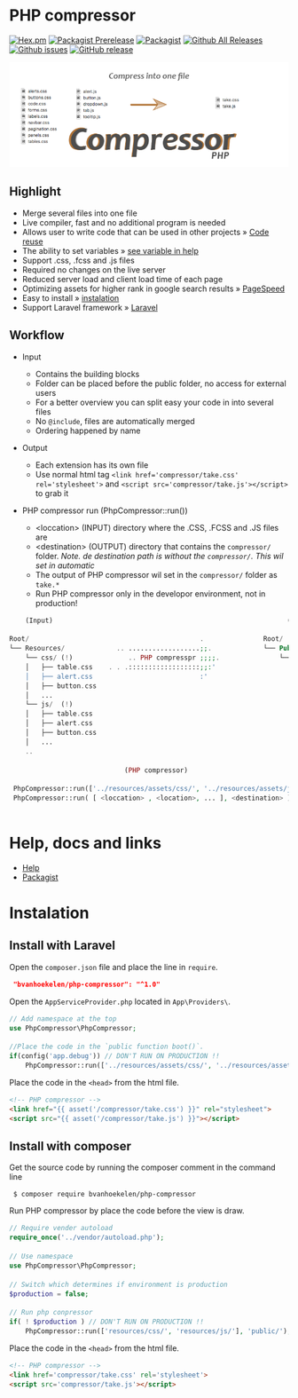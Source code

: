 

# PHP compressor
[![Hex.pm](https://img.shields.io/hexpm/l/plug.svg?maxAge=2592000&style=flat-square)](https://github.com/bvanhoekelen/php-compressor/blob/master/LICENSE)
[![Packagist Prerelease](https://img.shields.io/packagist/vpre/bvanhoekelen/php-compressor.svg?maxAge=2592000&style=flat-square)](https://packagist.org/packages/bvanhoekelen/php-compressor)
[![Packagist](https://img.shields.io/packagist/dt/bvanhoekelen/php-compressor.svg?maxAge=2592000&style=flat-square)](https://packagist.org/packages/bvanhoekelen/php-compressor)
[![Github All Releases](https://img.shields.io/github/downloads/bvanhoekelen/php-compressor/totlal.svg?maxAge=2592000&style=flat-square)](https://github.com/bvanhoekelen/php-compressor)
[![Github issues](https://img.shields.io/github/issues/bvanhoekelen/php-compressor.svg?maxAge=2592000&style=flat-square)](https://github.com/bvanhoekelen/php-compressor/issues)
[![GitHub release](https://img.shields.io/github/release/bvanhoekelen/php-compressor.svg?maxAge=2592000&style=flat-square)](https://github.com/bvanhoekelen/php-compressor)

<p align="center"><img src="/assets/banner.png" alt="php-compressor" /></p>

## Highlight
- Merge several files into one file
- Live compiler, fast and no additional program is needed
- Allows user to write code that can be used in other projects » [Code reuse](https://en.wikipedia.org/wiki/Code_reuse)
- The ability to set variables » [see variable in help](https://github.com/bvanhoekelen/php-compressor/wiki)
- Support .css, .fcss and .js files
- Required no changes on the live server
- Reduced server load and client load time of each page
- Optimizing assets for higher rank in google search results » [PageSpeed](https://developers.google.com/speed/pagespeed/)
- Easy to install » [instalation](#instalation)
- Support Laravel framework » [Laravel](https://laravel.com)

## Workflow
- Input
    - Contains the building blocks
    - Folder can be placed before the public folder, no access for external users
    - For a better overview you can split easy your code in into several files
    - No `@include`, files are automatically merged
    - Ordering happened by name
    
- Output
    - Each extension has its own file
    - Use normal html tag `<link href='compressor/take.css' rel='stylesheet'>` and `<script src='compressor/take.js'></script>` to grab it
    
- PHP compressor run (PhpCompressor::run())
    - &lt;loccation&gt; (INPUT) directory where the .CSS, .FCSS and .JS files are
    - &lt;destination&gt; (OUTPUT) directory that contains the `compressor/` folder. _Note. de destination *path* is without the `compressor/`. This wil set in automatic_
    - The output of PHP compressor wil set in the `compressor/` folder as `take.*`
    - Run PHP compressor only in the developor environment, not in production!
   
```php
    (Input)                                                           (Output)
    
Root/                                           .               Root/
└── Resources/             .. ..................;;.             └── Public/ (!)
    └── css/ (!)              .. PHP compresspr ;;;;.               └── compressor/ (static)
    │   ├── table.css    . . .::::::::::::::::::;;:'                   ├── take.css
    │   ├── alert.css                           :'                     └── take.js
    │   ├── button.css
    │   ...
    └── js/  (!)
    │   ├── table.css
    │   ├── alert.css
    │   ├── button.css
    │   ...
    ..

                             (PHP compressor)
 
 PhpCompressor::run(['../resources/assets/css/', '../resources/assets/js/']);
 PhpCompressor::run( [ <loccation> , <location>, ... ], <destination> ); // explanation!
    
```

# Help, docs and links
- [Help](https://github.com/bvanhoekelen/php-compressor/wiki)
- [Packagist](https://packagist.org/packages/bvanhoekelen/php-compressor)

# Instalation

## Install with Laravel
Open the `composer.json` file and place the line in `require`.
```json
 "bvanhoekelen/php-compressor": "^1.0"
```

Open the `AppServiceProvider.php` located in `App\Providers\`.
```php
// Add namespace at the top
use PhpCompressor\PhpCompressor;

//Place the code in the `public function boot()`.
if(config('app.debug')) // DON'T RUN ON PRODUCTION !!
    PhpCompressor::run(['../resources/assets/css/', '../resources/assets/js/']);
```

Place the code in the `<head>` from the html file.
```html
<!-- PHP compressor -->
<link href="{{ asset('/compressor/take.css') }}" rel="stylesheet">
<script src="{{ asset('/compressor/take.js') }}"></script>
```

## Install with composer
Get the source code by running the composer comment in the command line 
```{r, engine='bash', count_lines}
 $ composer require bvanhoekelen/php-compressor
```

Run PHP compressor by place the code before the view is draw.
```php
// Require vender autoload
require_once('../vendor/autoload.php');

// Use namespace
use PhpCompressor\PhpCompressor;

// Switch which determines if environment is production
$production = false;

// Run php conpressor
if( ! $production ) // DON'T RUN ON PRODUCTION !!
    PhpCompressor::run(['resources/css/', 'resources/js/'], 'public/');
```

Place the code in the `<head>` from the html file.
```html
<!-- PHP compressor -->
<link href='compressor/take.css' rel='stylesheet'>
<script src='compressor/take.js'></script>
```

